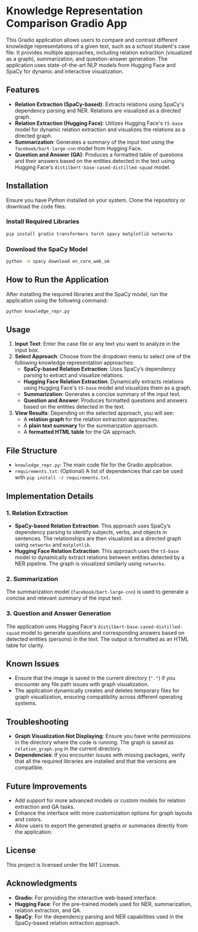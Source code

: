 # Knowledge Representation Comparison Gradio App

This Gradio application allows users to compare and contrast different knowledge representations of a given text, such as a school student's case file. It provides multiple approaches, including relation extraction (visualized as a graph), summarization, and question-answer generation. The application uses state-of-the-art NLP models from Hugging Face and SpaCy for dynamic and interactive visualization.

## Features

- **Relation Extraction (SpaCy-based)**: Extracts relations using SpaCy's dependency parsing and NER. Relations are visualized as a directed graph.
- **Relation Extraction (Hugging Face)**: Utilizes Hugging Face's `t5-base` model for dynamic relation extraction and visualizes the relations as a directed graph.
- **Summarization**: Generates a summary of the input text using the `facebook/bart-large-cnn` model from Hugging Face.
- **Question and Answer (QA)**: Produces a formatted table of questions and their answers based on the entities detected in the text using Hugging Face's `distilbert-base-cased-distilled-squad` model.

## Installation

Ensure you have Python installed on your system. Clone the repository or download the code files.

### Install Required Libraries

```bash
pip install gradio transformers torch spacy matplotlib networkx
```

### Download the SpaCy Model

```bash
python -m spacy download en_core_web_sm
```

## How to Run the Application

After installing the required libraries and the SpaCy model, run the application using the following command:

```bash
python knowledge_repr.py
```

## Usage

1. **Input Text**: Enter the case file or any text you want to analyze in the input box.
2. **Select Approach**: Choose from the dropdown menu to select one of the following knowledge representation approaches:
   - **SpaCy-based Relation Extraction**: Uses SpaCy’s dependency parsing to extract and visualize relations.
   - **Hugging Face Relation Extraction**: Dynamically extracts relations using Hugging Face's `t5-base` model and visualizes them as a graph.
   - **Summarization**: Generates a concise summary of the input text.
   - **Question and Answer**: Produces formatted questions and answers based on the entities detected in the text.
3. **View Results**: Depending on the selected approach, you will see:
   - A **relation graph** for the relation extraction approaches.
   - A **plain text summary** for the summarization approach.
   - A **formatted HTML table** for the QA approach.

## File Structure

- `knowledge_repr.py`: The main code file for the Gradio application.
- `requirements.txt`: (Optional) A list of dependencies that can be used with `pip install -r requirements.txt`.

## Implementation Details

### 1. Relation Extraction

- **SpaCy-based Relation Extraction**: This approach uses SpaCy’s dependency parsing to identify subjects, verbs, and objects in sentences. The relationships are then visualized as a directed graph using `networkx` and `matplotlib`.
- **Hugging Face Relation Extraction**: This approach uses the `t5-base` model to dynamically extract relations between entities detected by a NER pipeline. The graph is visualized similarly using `networkx`.

### 2. Summarization

The summarization model (`facebook/bart-large-cnn`) is used to generate a concise and relevant summary of the input text.

### 3. Question and Answer Generation

The application uses Hugging Face's `distilbert-base-cased-distilled-squad` model to generate questions and corresponding answers based on detected entities (persons) in the text. The output is formatted as an HTML table for clarity.

## Known Issues

- Ensure that the image is saved in the current directory (`"."`) if you encounter any file path issues with graph visualization.
- The application dynamically creates and deletes temporary files for graph visualization, ensuring compatibility across different operating systems.

## Troubleshooting

- **Graph Visualization Not Displaying**: Ensure you have write permissions in the directory where the code is running. The graph is saved as `relation_graph.png` in the current directory.
- **Dependencies**: If you encounter issues with missing packages, verify that all the required libraries are installed and that the versions are compatible.

## Future Improvements

- Add support for more advanced models or custom models for relation extraction and QA tasks.
- Enhance the interface with more customization options for graph layouts and colors.
- Allow users to export the generated graphs or summaries directly from the application.

## License

This project is licensed under the MIT License.

## Acknowledgments

- **Gradio**: For providing the interactive web-based interface.
- **Hugging Face**: For the pre-trained models used for NER, summarization, relation extraction, and QA.
- **SpaCy**: For the dependency parsing and NER capabilities used in the SpaCy-based relation extraction approach.

